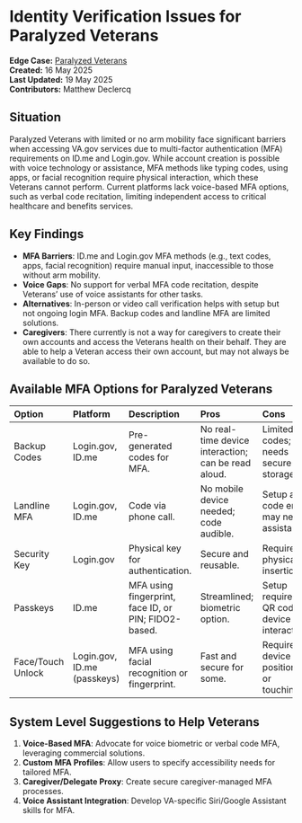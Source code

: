 # Identity Verification Issues for Paralyzed Veterans

**Edge Case:** [Paralyzed Veterans](https://jira.devops.va.gov/browse/SITEC-20)  
**Created:** 16 May 2025  
**Last Updated:** 19 May 2025  
**Contributors:** Matthew Declercq

## Situation

Paralyzed Veterans with limited or no arm mobility face significant barriers when accessing VA.gov services due to multi-factor authentication (MFA) requirements on ID.me and Login.gov. While account creation is possible with voice technology or assistance, MFA methods like typing codes, using apps, or facial recognition require physical interaction, which these Veterans cannot perform. Current platforms lack voice-based MFA options, such as verbal code recitation, limiting independent access to critical healthcare and benefits services.

## Key Findings

* **MFA Barriers**: ID.me and Login.gov MFA methods (e.g., text codes, apps, facial recognition) require manual input, inaccessible to those without arm mobility.  
* **Voice Gaps**: No support for verbal MFA code recitation, despite Veterans’ use of voice assistants for other tasks.  
* **Alternatives**: In-person or video call verification helps with setup but not ongoing login MFA. Backup codes and landline MFA are limited solutions.   
* **Caregivers**: There currently is not a way for caregivers to create their own accounts and access the Veterans health on their behalf. They are able to help a Veteran access their own account, but may not always be available to do so.

## Available MFA Options for Paralyzed Veterans

| Option | Platform | Description | Pros | Cons | Accessibility |
| :---- | :---- | :---- | :---- | :---- | :---- |
| Backup Codes | Login.gov, ID.me | Pre-generated codes for MFA. | No real-time device interaction; can be read aloud. | Limited codes; needs secure storage. | Moderate |
| Landline MFA | Login.gov, ID.me | Code via phone call. | No mobile device needed; code audible. | Setup and code entry may need assistance. | Low-Moderate |
| Security Key | Login.gov | Physical key for authentication. | Secure and reusable. | Requires physical insertion. | Very Low |
| Passkeys | ID.me | MFA using fingerprint, face ID, or PIN; FIDO2-based. | Streamlined; biometric option. | Setup requires QR code or device interaction. | Very Low |
| Face/Touch Unlock | Login.gov, ID.me (passkeys) | MFA using facial recognition or fingerprint. | Fast and secure for some. | Requires device positioning or touching. | Very Low |

## System Level Suggestions to Help Veterans

1. **Voice-Based MFA**: Advocate for voice biometric or verbal code MFA, leveraging commercial solutions.  
2. **Custom MFA Profiles**: Allow users to specify accessibility needs for tailored MFA.  
3. **Caregiver/Delegate Proxy**: Create secure caregiver-managed MFA processes.  
4. **Voice Assistant Integration**: Develop VA-specific Siri/Google Assistant skills for MFA.
